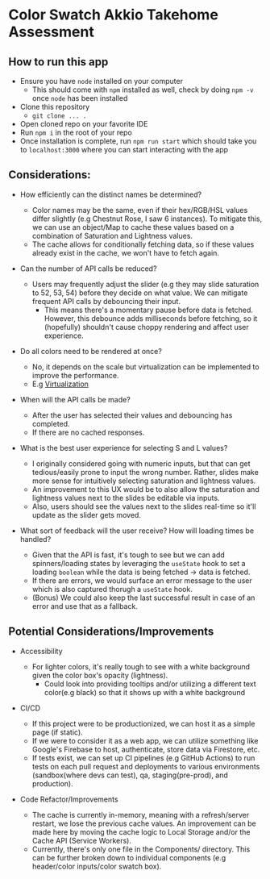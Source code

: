# Color Swatch Akkio Takehome Assessment

## How to run this app
- Ensure you have `node` installed on your computer
    - This should come with `npm` installed as well, check by doing `npm -v` once `node` has been installed
- Clone this repository
    - `git clone ... .`
- Open cloned repo on your favorite IDE
- Run `npm i` in the root of your repo
- Once installation is complete, run `npm run start` which should take you to `localhost:3000` where you can start interacting with the app

## Considerations:

- How efficiently can the distinct names be determined?
    - Color names may be the same, even if their hex/RGB/HSL values differ slightly (e.g Chestnut Rose, I saw 6 instances). To mitigate this, we can use an object/Map to cache these values based on a combination of Saturation and Lightness values.
    - The cache allows for conditionally fetching data, so if these values already exist in the cache, we won't have to fetch again.

- Can the number of API calls be reduced?
    - Users may frequently adjust the slider (e.g they may slide saturation to 52, 53, 54) before they decide on what value. We can mitigate frequent API calls by debouncing their input.
        - This means there's a momentary pause before data is fetched. However, this debounce adds milliseconds before fetching, so it (hopefully) shouldn't cause choppy rendering and affect user experience.

- Do all colors need to be rendered at once?
    - No, it depends on the scale but virtualization can be implemented to improve the performance.
    - E.g [Virtualization](https://github.com/bvaughn/react-virtualized)

- When will the API calls be made?
    - After the user has selected their values and debouncing has completed.
    - If there are no cached responses.

- What is the best user experience for selecting S and L values?
    - I originally considered going with numeric inputs, but that can get tedious/easily prone to input the wrong number. Rather, slides make more sense for intuitively selecting saturation and lightness values.
    - An improvement to this UX would be to also allow the saturation and lightness values next to the slides be editable via inputs.
    - Also, users should see the values next to the slides real-time so it'll update as the slider gets moved.


- What sort of feedback will the user receive? How will loading times be handled?
    - Given that the API is fast, it's tough to see but we can add spinners/loading states by leveraging the `useState` hook to set a loading `boolean` while the data is being fetched -> data is fetched.
    - If there are errors, we would surface an error message to the user which is also captured thorugh a `useState` hook.
    - (Bonus) We could also keep the last successful result in case of an error and use that as a fallback.


## Potential Considerations/Improvements
- Accessibility

    - For lighter colors, it's really tough to see with a white background given the color box's opacity (lightness).
        - Could look into providing tooltips and/or utilizing a different text color(e.g black) so that it shows up with a white background

- CI/CD

    - If this project were to be productionized, we can host it as a simple page (if static).
    - If we were to consider it as a web app, we can utilize something like Google's Firebase to host, authenticate, store data via Firestore, etc.
    - If tests exist, we can set up CI pipelines (e.g GitHub Actions) to run tests on each pull request and deployments to various environments (sandbox(where devs can test), qa, staging(pre-prod), and production).

- Code Refactor/Improvements

    - The cache is currently in-memory, meaning with a refresh/server restart, we lose the previous cache values. An improvement can be made here by moving the cache logic to Local Storage and/or the Cache API (Service Workers).
    - Currently, there's only one file in the Components/ directory. This can be further broken down to individual components (e.g header/color inputs/color swatch box).